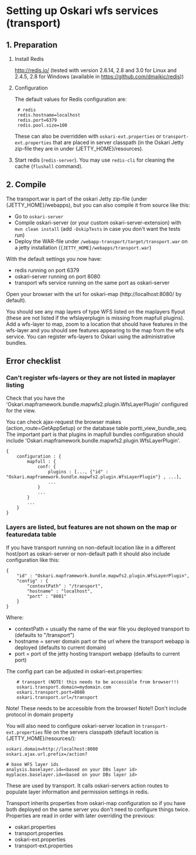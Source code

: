 # Setting up Oskari wfs services (transport)

## 1. Preparation

1. Install Redis

    http://redis.io/ (tested with version 2.6.14, 2.8 and 3.0 for Linux and 2.4.5, 2.8 for Windows (available in https://github.com/dmajkic/redis))

2. Configuration

    The default values for Redis configuration are:

        # redis
        redis.hostname=localhost
        redis.port=6379
        redis.pool.size=100

    These can also be overridden with `oskari-ext.properties` or `transport-ext.properties` that are placed in server classpath (in the Oskari Jetty zip-file they are in under {JETTY_HOME}/resources).

3. Start redis (`redis-server`). You may use `redis-cli` for cleaning the cache (`flushall` command).

## 2. Compile

The transport.war is part of the oskari Jetty zip-file (under {JETTY_HOME}/webapps), but you can also compile it from source like this:

* Go to `oskari-server`
* Compile oskari-server (or your custom oskari-server-extension) with `mvn clean install` (add `-DskipTests` in case you don't want the tests run)
* Deploy the WAR-file under `/webapp-transport/target/transport.war` on a jetty installation (`{JETTY_HOME}/webapps/transport.war`)

With the default settings you now have:

* redis running on port 6379
* oskari-server running on port 8080
* transport wfs service running on the same port as oskari-server

Open your browser with the url for oskari-map (http://localhost:8080/ by default).

You should see any map layers of type WFS listed on the maplayers flyout (these are not listed if the wfslayerplugin is missing from mapfull plugins).
Add a wfs-layer to map, zoom to a location that should have features in the wfs-layer and you should see features appearing to the map from the wfs service.
You can register wfs-layers to Oskari using the administrative bundles.

## Error checklist

### Can't register wfs-layers or they are not listed in maplayer listing

Check that you have the 'Oskari.mapframework.bundle.mapwfs2.plugin.WfsLayerPlugin' configured for the view.

You can check ajax-request the browser makes (action_route=GetAppSetup) or the database table portti_view_bundle_seq.
The important part is that plugins in mapfull bundles configuration should include 'Oskari.mapframework.bundle.mapwfs2.plugin.WfsLayerPlugin'.

    {
        configuration : {
            mapfull : {
                conf: {
                    plugins : [..., {"id" : "Oskari.mapframework.bundle.mapwfs2.plugin.WfsLayerPlugin"} , ...],
                    ...
                }
                ...
            }
            ...
        }
    }

### Layers are listed, but features are not shown on the map or featuredata table

If you have transport running on non-default location like in a different host/port as oskari-server or non-default path it should also include configuration like this:

    {
        "id" : "Oskari.mapframework.bundle.mapwfs2.plugin.WfsLayerPlugin",
        "config" : {
            "contextPath" : "/transport",
            "hostname" : "localhost",
            "port" : "8081"
        }
    }

Where:

* contextPath = usually the name of the war file you deployed transport to (defaults to "/transport")
* hostname = server domain part or the url where the transport webapp is deployed (defaults to current domain)
* port = port of the jetty hosting transport webapp (defaults to current port)

The config part can be adjusted in oskari-ext.properties:

        # transport (NOTE! this needs to be accessible from browser!!)
        oskari.transport.domain=mydomain.com
        oskari.transport.port=8080
        oskari.transport.url=/transport

Note! These needs to be accessible from the browser!
Note!! Don't include protocol in domain property

You will also need to configure oskari-server location in `transport-ext.properties` file on the servers classpath (default location is {JETTY_HOME}/resources/):

    oskari.domain=http://localhost:8080
    oskari.ajax.url.prefix=/action?

    # base WFS layer ids
    analysis.baselayer.id=<based on your DBs layer id>
    myplaces.baselayer.id=<based on your DBs layer id>

These are used by transport. It calls oskari-servers action routes to populate layer information and permission settings in redis.

Transport inherits properties from oskari-map configuration so if you have both deployed on the same server you don't need
to configure things twice. Properties are read in order with later overriding the previous:

* oskari.properties
* transport.properties
* oskari-ext.properties
* transport-ext.properties
